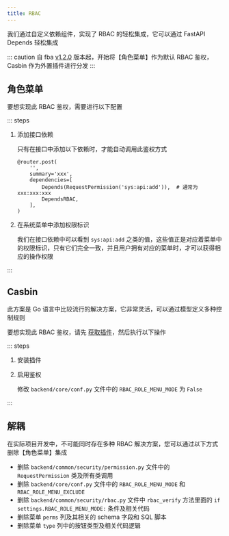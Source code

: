 ```yaml
---
title: RBAC
---
```


我们通过自定义依赖组件，实现了 RBAC 的轻松集成，它可以通过 FastAPI Depends 轻松集成

::: caution
自 fba [v1.2.0](../../changelog.md) 版本起，开始将【角色菜单】作为默认 RBAC 鉴权，Casbin 作为外置插件进行分发
:::

## 角色菜单

要想实现此 RBAC 鉴权，需要进行以下配置

::: steps

1. 添加接口依赖

   只有在接口中添加以下依赖时，才能自动调用此鉴权方式

   ```py{5-6}
   @router.post(
       '',
       summary='xxx',
       dependencies=[
           Depends(RequestPermission('sys:api:add')),  # 通常为 xxx:xxx:xxx
           DependsRBAC,
       ],
   )
   ```

2. 在系统菜单中添加权限标识

   我们在接口依赖中可以看到 `sys:api:add` 之类的值，这些值正是对应着菜单中的权限标识，只有它们完全一致，并且用户拥有对应的菜单时，才可以获得相应的操作权限

:::

## Casbin

此方案是 Go 语言中比较流行的解决方案，它非常灵活，可以通过模型定义多种控制规则

要想实现此 RBAC 鉴权，请先 [获取插件](../../plugin/market.md)，然后执行以下操作

::: steps

1. 安装插件

2. 启用鉴权

   修改 `backend/core/conf.py` 文件中的 `RBAC_ROLE_MENU_MODE` 为 `False`

:::

## 解耦

在实际项目开发中，不可能同时存在多种 RBAC 解决方案，您可以通过以下方式删除【角色菜单】集成

- 删除 `backend/common/security/permission.py` 文件中的 `RequestPermission` 类及所有类调用
- 删除 `backend/core/conf.py` 文件中的 `RBAC_ROLE_MENU_MODE` 和 `RBAC_ROLE_MENU_EXCLUDE`
- 删除 `backend/common/security/rbac.py` 文件中 `rbac_verify` 方法里面的 `if settings.RBAC_ROLE_MENU_MODE:`
  条件及相关代码
- 删除菜单 `perms` 列及其相关的 schema 字段和 SQL 脚本
- 删除菜单 `type` 列中的按钮类型及相关代码逻辑
